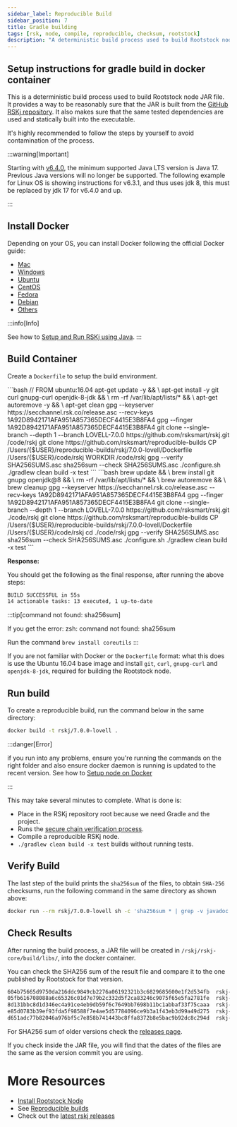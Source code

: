 ```yaml
---
sidebar_label: Reproducible Build
sidebar_position: 7
title: Gradle building
tags: [rsk, node, compile, reproducible, checksum, rootstock]
description: "A deterministic build process used to build Rootstock node JAR file. Provides a way to be reasonable sure that the JAR is built from GitHub RSKj repository. Makes sure that the same tested dependencies are used and statically built into the executable."
---
```


## Setup instructions for gradle build in docker container

This is a deterministic build process used to build Rootstock node JAR file. It provides a way to be reasonably sure that the JAR is built from the [GitHub RSKj repository](https://github.com/rsksmart/rskj/releases). It also makes sure that the same tested dependencies are used and statically built into the executable.

It's highly recommended to follow the steps by yourself to avoid contamination of the process.

:::warning[Important]

Starting with [v6.4.0](/changelog/), the minimum supported Java LTS version is Java 17. Previous Java versions will no longer be supported. The following example for Linux OS is showing instructions for v6.3.1, and thus uses jdk 8, this must be replaced by jdk 17 for v6.4.0 and up.

:::

## Install Docker

Depending on your OS, you can install Docker following the official Docker guide:

- [Mac](https://docs.docker.com/docker-for-mac/install/)
- [Windows](https://docs.docker.com/docker-for-windows/install/)
- [Ubuntu](https://docs.docker.com/engine/installation/linux/ubuntu/)
- [CentOS](https://docs.docker.com/engine/installation/linux/centos/)
- [Fedora](https://docs.docker.com/engine/installation/linux/fedora/)
- [Debian](https://docs.docker.com/engine/installation/linux/debian/)
- [Others](https://docs.docker.com/engine/installation/#platform-support-matrix)

:::info[Info]

See how to [Setup and Run RSKj using Java](/node-operators/setup/installation/java/).
:::

## Build Container

Create a ```Dockerfile``` to setup the build environment.

<Tabs>
  <TabItem value="linux" label="Linux" default>
      ```bash
        // FROM ubuntu:16.04
        apt-get update -y && \
          apt-get install -y git curl gnupg-curl openjdk-8-jdk && \
          rm -rf /var/lib/apt/lists/* && \
          apt-get autoremove -y && \
          apt-get clean
        gpg --keyserver https://secchannel.rsk.co/release.asc --recv-keys 1A92D8942171AFA951A857365DECF4415E3B8FA4
        gpg --finger 1A92D8942171AFA951A857365DECF4415E3B8FA4
        git clone --single-branch --depth 1 --branch LOVELL-7.0.0 https://github.com/rsksmart/rskj.git /code/rskj
        git clone https://github.com/rsksmart/reproducible-builds
        CP /Users/{$USER}/reproducible-builds/rskj/7.0.0-lovell/Dockerfile  /Users/{$USER}/code/rskj
        WORKDIR /code/rskj
        gpg --verify SHA256SUMS.asc
        sha256sum --check SHA256SUMS.asc
        ./configure.sh
        ./gradlew clean build -x test
    ```
  </TabItem>
  <TabItem value="mac" label="Mac OSX">
      ```bash
        brew update && \
        brew install git gnupg openjdk@8 && \
          rm -rf /var/lib/apt/lists/* && \
          brew autoremove && \
          brew cleanup
        gpg --keyserver https://secchannel.rsk.co/release.asc --recv-keys 1A92D8942171AFA951A857365DECF4415E3B8FA4
        gpg --finger 1A92D8942171AFA951A857365DECF4415E3B8FA4
        git clone --single-branch --depth 1 --branch LOVELL-7.0.0 https://github.com/rsksmart/rskj.git ./code/rskj
        git clone https://github.com/rsksmart/reproducible-builds
        CP /Users/{$USER}/reproducible-builds/rskj/7.0.0-lovell/Dockerfile  /Users/{$USER}/code/rskj
        cd ./code/rskj
        gpg --verify SHA256SUMS.asc
        sha256sum --check SHA256SUMS.asc
        ./configure.sh
        ./gradlew clean build -x test
      ```
  </TabItem>
</Tabs>

**Response:**

You should get the following as the final response,
after running the above steps:

```bash
BUILD SUCCESSFUL in 55s
14 actionable tasks: 13 executed, 1 up-to-date
```

:::tip[command not found: sha256sum]

If you get the error: zsh: command not found: sha256sum

Run the command  `brew install coreutils`
:::

If you are not familiar with Docker or the ```Dockerfile``` format: what this does is use the Ubuntu 16.04 base image and install ```git```, ```curl```, ```gnupg-curl``` and ```openjdk-8-jdk```, required for building the Rootstock node.


## Run build

To create a reproducible build, run the command below in the same directory:

```bash
docker build -t rskj/7.0.0-lovell .
```

:::danger[Error]

if you run into any problems, ensure you're running the commands on the right folder and also ensure docker daemon is running is updated to the recent version.  See how to [Setup node on Docker](/node-operators/setup/installation/docker/)

:::

This may take several minutes to complete. What is done is:
- Place in the RSKj repository root because we need Gradle and the project.
- Runs the [secure chain verification process](/node-operators/setup/security-chain/).
- Compile a reproducible RSKj node.
- `./gradlew clean build -x test` builds without running tests.


## Verify Build

The last step of the build prints the `sha256sum` of the files, to obtain `SHA-256` checksums, run the following command in the same directory as shown above:

```bash
docker run --rm rskj/7.0.0-lovell sh -c 'sha256sum * | grep -v javadoc.jar'
```

## Check Results

After running the build process, a JAR file will be created in ```/rskj/rskj-core/build/libs/```, into the docker container.

You can check the SHA256 sum of the result file and compare it to the one published by Rootstock for that version.

```bash
604b75665d9750da216ddc9849cb2276a06192321b3c6829685600e1f2d534fb  rskj-core-7.0.0-LOVELL-all.jar
05fb616708088a6c65326c01d7e79b2c332d5f2ca83246c9075f65e5fa2781fe  rskj-core-7.0.0-LOVELL-sources.jar
8d131bbc8d1d346ec4a91ce4eb9db59f6c7649bb7698b11bc1abbaf33f75caaa  rskj-core-7.0.0-LOVELL.jar
e85d0783b39ef93fda5f98588f7e4ae5d57784096ce9b3a1f43eb3d99a49d275  rskj-core-7.0.0-LOVELL.module
d651adc77b82046a976bf5c7e858b741443bc8ffa8372b8e5bac9b92dc8c294d  rskj-core-7.0.0-LOVELL.pom
```

For SHA256 sum of older versions check the [releases page](https://github.com/rsksmart/rskj/releases).

If you check inside the JAR file, you will find that the dates of the files are the same as the version commit you are using.

More Resources
==============

* [Install Rootstock Node](/node-operators/setup/installation/)
* See [Reproducible builds](https://github.com/rsksmart/reproducible-builds/tree/master/rskj)
* Check out the [latest rskj releases](https://github.com/rsksmart/rskj/releases)